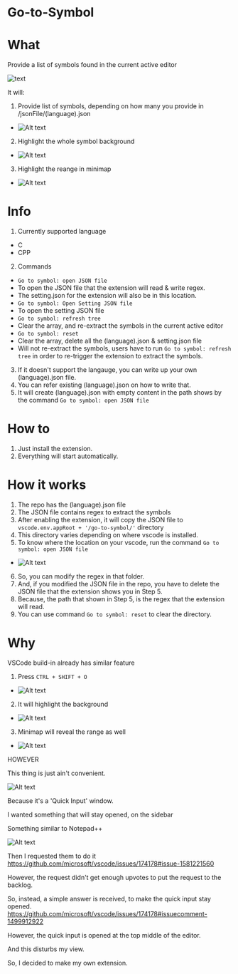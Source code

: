 # Go-to-Symbol

# What
Provide a list of symbols found in the current active editor

![text](https://raw.githubusercontent.com/lolzz77/go-to-symbol/main/resources/readme/1.png)

It will:
1. Provide list of symbols, depending on how many you provide in /jsonFile/(language).json
- ![Alt text](https://raw.githubusercontent.com/lolzz77/go-to-symbol/main/resources/readme/2.png)
2. Highlight the whole symbol background
- ![Alt text](https://raw.githubusercontent.com/lolzz77/go-to-symbol/main/resources/readme/3.png)
3. Highlight the reange in minimap
- ![Alt text](https://raw.githubusercontent.com/lolzz77/go-to-symbol/main/resources/readme/4.png)

# Info
1. Currently supported language
- C
- CPP
2. Commands
- `Go to symbol: open JSON file`
- To open the JSON file that the extension will read & write regex.
- The setting.json for the extension will also be in this location.
- `Go to symbol: Open Setting JSON file`
- To open the setting JSON file
- `Go to symbol: refresh tree`
- Clear the array, and re-extract the symbols in the current active editor
- `Go to symbol: reset`
- Clear the array, delete all the (language).json & setting.json file
- Will not re-extract the symbols, users have to run `Go to symbol: refresh tree` in order to re-trigger the extension to extract the symbols.
3. If it doesn't support the langauge, you can write up your own (language).json file.
4. You can refer existing (language).json on how to write that.
5. It will create (language).json with empty content in the path shows by the command `Go to symbol: open JSON file`

# How to
1. Just install the extension.
2. Everything will start automatically.

# How it works
1. The repo has the (language).json file
2. The JSON file contains regex to extract the symbols
3. After enabling the extension, it will copy the JSON file to `vscode.env.appRoot + '/go-to-symbol/'` directory
4. This directory varies depending on where vscode is installed.
5. To know where the location on your vscode, run the command `Go to symbol: open JSON file`
- ![Alt text](https://raw.githubusercontent.com/lolzz77/go-to-symbol/main/resources/readme/9.png)
6. So, you can modify the regex in that folder.
7. And, if you modified the JSON file in the repo, you have to delete the JSON file that the extension shows you in Step 5.
8. Because, the path that shown in Step 5, is the regex that the extension will read.
9. You can use command `Go to symbol: reset` to clear the directory.

# Why
VSCode build-in already has similar feature
1. Press `CTRL + SHIFT + O`
- ![Alt text](https://raw.githubusercontent.com/lolzz77/go-to-symbol/main/resources/readme/5.png)
2. It will highlight the background
- ![Alt text](https://raw.githubusercontent.com/lolzz77/go-to-symbol/main/resources/readme/6.png)
3. Minimap will reveal the range as well
- ![Alt text](https://raw.githubusercontent.com/lolzz77/go-to-symbol/main/resources/readme/7.png)

HOWEVER

This thing is just ain't convenient.

![Alt text](https://raw.githubusercontent.com/lolzz77/go-to-symbol/main/resources/readme/5.png)

Because it's a 'Quick Input' window.

I wanted something that will stay opened, on the sidebar

Something similar to Notepad++

![Alt text](https://raw.githubusercontent.com/lolzz77/go-to-symbol/main/resources/readme/8.png)

Then I requested them to do it
https://github.com/microsoft/vscode/issues/174178#issue-1581221560

However, the request didn't get enough upvotes to put the request to the backlog.

So, instead, a simple answer is received, to make the quick input stay opened.
https://github.com/microsoft/vscode/issues/174178#issuecomment-1499912922

However, the quick input is opened at the top middle of the editor.

And this disturbs my view.

So, I decided to make my own extension.